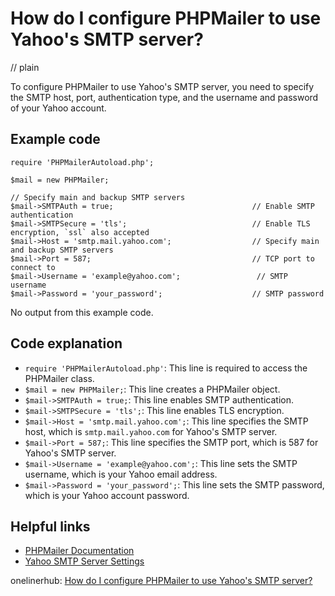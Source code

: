 # How do I configure PHPMailer to use Yahoo's SMTP server?
// plain

To configure PHPMailer to use Yahoo's SMTP server, you need to specify the SMTP host, port, authentication type, and the username and password of your Yahoo account.

## Example code

```
require 'PHPMailerAutoload.php';

$mail = new PHPMailer;

// Specify main and backup SMTP servers
$mail->SMTPAuth = true;                               // Enable SMTP authentication
$mail->SMTPSecure = 'tls';                            // Enable TLS encryption, `ssl` also accepted
$mail->Host = 'smtp.mail.yahoo.com';                  // Specify main and backup SMTP servers
$mail->Port = 587;                                    // TCP port to connect to
$mail->Username = 'example@yahoo.com';                 // SMTP username
$mail->Password = 'your_password';                    // SMTP password
```

No output from this example code.

## Code explanation

- `require 'PHPMailerAutoload.php'`: This line is required to access the PHPMailer class.
- `$mail = new PHPMailer;`: This line creates a PHPMailer object.
- `$mail->SMTPAuth = true;`: This line enables SMTP authentication.
- `$mail->SMTPSecure = 'tls';`: This line enables TLS encryption.
- `$mail->Host = 'smtp.mail.yahoo.com';`: This line specifies the SMTP host, which is `smtp.mail.yahoo.com` for Yahoo's SMTP server.
- `$mail->Port = 587;`: This line specifies the SMTP port, which is 587 for Yahoo's SMTP server.
- `$mail->Username = 'example@yahoo.com';`: This line sets the SMTP username, which is your Yahoo email address.
- `$mail->Password = 'your_password';`: This line sets the SMTP password, which is your Yahoo account password.

## Helpful links
- [PHPMailer Documentation](https://github.com/PHPMailer/PHPMailer)
- [Yahoo SMTP Server Settings](https://help.yahoo.com/kb/SLN7253.html)

onelinerhub: [How do I configure PHPMailer to use Yahoo's SMTP server?](https://onelinerhub.com/phpmailer/how-do-i-configure-phpmailer-to-use-yahoo-s-smtp-server)